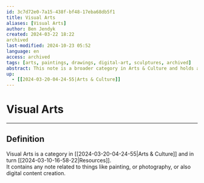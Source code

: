 ```yaml
---
id: 3c7d72e0-7a15-438f-bf48-17eba68db5f1
title: Visual Arts
aliases: [Visual Arts]
author: Ben Jendyk
created: 2024-03-22 18:22
archived
last-modified: 2024-10-23 05:52
language: en
access: archived
tags: [arts, paintings, drawings, digital-art, sculptures, archived]
abstract: This note is a broader category in Arts & Culture and holds any notes on topics such as painting, drawing, photography, or even digital content creation. 
up:
  - [[2024-03-20-04-24-55|Arts & Culture]]
---
```


# Visual Arts

--- 

## Definition

Visual Arts is a category in [[2024-03-20-04-24-55|Arts & Culture]] and in turn [[2024-03-10-16-58-22|Resources]].  
It contains any note related to things like painting, or photography, or also digital content creation.
